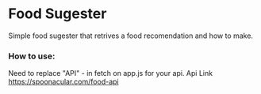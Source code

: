 # Food Sugester

Simple food sugester that retrives a food recomendation and how to make.

### How to use:

Need to replace "API" - in fetch on app.js for your api.
Api Link https://spoonacular.com/food-api 
